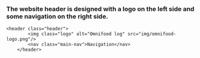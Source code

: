 ### The website header is designed with a logo on the left side and some navigation on the right side.
```
<header class="header">
        <img class="logo" alt="Omnifood log" src="img/omnifood-logo.png"/>
        <nav class="main-nav">Navigation</nav>
    </header>

```